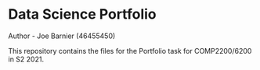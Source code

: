 # Data Science Portfolio

Author - Joe Barnier (46455450)

This repository contains the files for the Portfolio task for COMP2200/6200 in S2 2021. 

